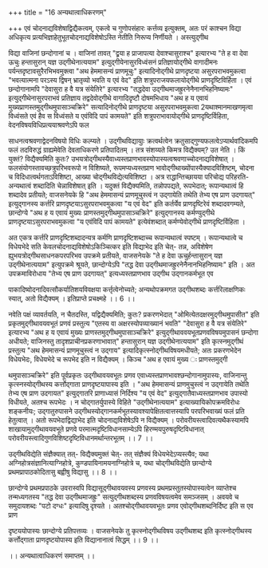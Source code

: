 +++
title = "16 अन्यथात्वाधिकरणम्"

+++
एवं चोदनाद्यविशेषाद्विद्यैकत्वम्, एकत्वे च गुणोपसंहारः कर्त्तव्य इत्युक्तम्, अतः परं काश्चन विद्या अधिकृत्य प्रत्यभिज्ञाहेतुभूतचोदनाद्यविशेषोऽस्ति नेतीति निरूप्य निर्णीयते । अस्त्युद्गीथ

विद्या वाजिनां छन्दोगानां च । वाजिनां तावत् "द्व्रया ह प्राजापत्या देवाश्चासुराश्च" इत्यारभ्य "ते ह वा देवा ऊचुः हन्तासुरान् यज्ञ उद्गीथेनात्ययाम" इत्युद्गीयेनासुरविध्वंसनं प्रतिज्ञायोद्गीथे वागादीमनः पर्यन्तदृष्टावसुरैरभिभवमुक्त्वा "अथ हेममासन्यं प्राणमूचुः" इत्यादिनोद्गीथे प्राणदृष्टया असुरपराभवमुकत्वा "भवत्यात्मना परऽस्य द्विषन् भ्रातृव्यो भवति य एवं वेद" इति शत्रुपराजयफलायोद्गीथे प्राणदृष्टिविर्हिता । एवं छन्दोगानामपि "देवासुरा ह वै यत्र संयेतिरे" इत्यारभ्य "तद्धदेवा उद्गीथमाजह्रुरनेनैनानभिहनिष्यामः" इत्युद्गीथेनासुरपराभवं प्रतिज्ञाय तद्वदेवोद्गीथे वागादिदृष्टौ दोषमभिधाय "अथ ह य एवायं मुख्यप्राणस्तमुद्गीथमुपासाञ्चक्रिरे" सत्यादिनोद्गीथे प्राणदृष्टया असुरपराभवमुकत्वा 2यथाश्मानमाखणमृत्वा विध्वंसते एवं हैव स विध्वंसते य एवंविदि पापं कामयते" इति शत्रुपराभावायोद्गीथे प्राणदृष्टिर्विहिता, वेदनविषयविधिप्रत्ययाश्रवणेऽपि फल

साधनत्वश्रवणाद्वेदनविषयो विधिः कल्प्यते । उद्गीथविद्यायुाः क्रत्वर्थत्वेन क्रतुसाद्गुण्यफलत्वेऽप्यार्थवांदिकमपि फलं तदविरुद्धं ग्राह्यमेवेति देवताधिकरणे प्रतिपादितम् । तत्र संशय्यते किमत्र विद्यैक्यम्? उत नेति । किं युक्तं? विद्यैक्यमिति कुतः? उभयत्रोद्गीथस्यैवाध्यस्तप्राणभावस्योपास्यत्वश्रवणाच्चोदनाद्यविशेषात् । फलसंयोगस्तावच्छत्रुपरिभवरूपो न विशिष्यते, रूपमप्यध्यस्तप्राण भावोद्गीथाख्योंपास्यैक्यादविशिष्टम्, चोदना च विदिधात्वर्थगताऽविशिष्टा, आख्या चोद्गीथविद्येत्यविशिष्टा । अत्र राद्धान्तिच्छायया परिचोद्य परिहरति- अन्यथात्वं शब्दादिति चेन्नाविशेषात् इति । यदुक्तं विद्यैक्यमिति, तन्नोपपद्यते, रूपभेदात्; रूपान्यथात्वं हि शब्दादेव प्रतीयते; वाजसनेयके हि "अथ हेममासन्यं प्राणमूचुस्त्वं न उद्गायेति तथेति तेभ्य एष प्राण उदगायत्" इत्युद्गानस्य कर्त्तरि प्राणदृष्टयाऽसुरपराभवमुकत्वा "य एवं वेद" इति कर्तर्येव प्राणदृष्टिरेवं शब्दादवगम्यते, छान्दोग्ये "अथ ह य एवायं मुख्यः प्राणस्तमुद्गीथमुपासाञ्चक्रिरे" इत्युद्गानस्य कर्मण्युद्गीथे प्राणदृष्टयाऽसुरपराभवमुकत्वा "य एवंविदि पापं कामयते" इत्येवंशब्दात् कर्मण्येवोद्गीथे प्राणदृष्टिर्विहिता ।

अत एकत्र कर्त्तरि प्राणदृष्टिशब्दादन्यत्र कर्मणि प्राणदृष्टिशब्दाच्च रूपान्यथात्वं स्पष्टम् । रूपान्यथात्वे च विधेयभेदे सति केवलचोदनाद्यविशेषोऽकिञ्चित्कर इति विद्याभेद इति चेत्- तन्न, अविशेषेण ह्युभयत्रोद्गीथसाधनकपरपरिभव उपक्रमे प्रतीयते, वाजसनेयके "ते ह देवा ऊचुर्हन्तासुरान् यज्ञ उद्गीथेनात्ययाम" इत्युपक्रमे श्रूयते, छान्दोग्येऽपि "तद्ध देवा उद्गीथमाजह्रुरनेनैनानभिहनिष्यामः" इति । अत उपक्रमाविरोधाय "तेभ्य एष प्राण उदगायत्" इत्यध्यस्तप्राणभाव उद्गीथ उद्गानकर्मभूत एव

पाकादिष्वोदनादिवत्सौकर्यातिशयविवक्षया कर्त्तृत्वेनोच्यते; अन्यथोपक्रमगत उद्गीथशब्दः कर्त्तरिलाक्षणिकः स्यात्, अतो विद्यैक्यम् । इतिप्राप्ते प्रचक्ष्महे ।। 6 ।।

नवेति पक्षं व्यावर्तयति, न चैतदस्ति, यद्विद्यैक्यमिति; कुतः? प्रकरणभेदात् "ओमित्येतदक्षरमुद्गीथमुपासीत" इति प्रकृतमुद्गीथावयवभूतं प्रणवं प्रस्तुत्य "एतस्य वा अक्षरस्योपव्याख्यानं भवति" "देवासुरा ह वै यत्र संयेतिरे" इत्यारभ्य "अथ ह य एवायं मुख्यः प्राणस्तमुद्गीथमुपासाञ्चक्रिरे" इत्युद्गीथाववयभूतप्रणवविषयमुपासनं छन्दोगा अधीयते; वाजिनस्तु तादृशप्राचीनप्रकरणाभावात्" हन्तासुरान् यज्ञ उद्गीथेनात्ययाम" इति कृत्स्नमुद्गीथं प्रस्तुत्य "अथ हेममासन्यं प्राणमूचुस्त्वं न उद्गाय" इत्यादिकृत्स्नोद्गीथविषयमधीयते; अतः प्रकरणभेदेन विधेयभेदः, विधेयभेदे च रूपभेद इति न विद्यैक्यम् । किञ्च "अथ ह एवायं मुख्य ः प्राणस्तमुद्गी

थमुपासाञ्चक्रिरे" इति पूर्वप्रकृतः उद्गीथावयवभूतः प्रणव एवाध्यस्तप्राणभावश्छन्दोगानामुपास्यः, वाजिनान्तु कृत्स्नस्योद्गीथस्य कर्त्तोद्गाता प्राणदृष्टयापास्य इति । "अथ हेममासन्यं प्राणमुचुस्त्वं न उद्गायेति तथेति तेभ्य एष प्राण उदगायत" इत्युद्गातरि प्राणाध्यासं निर्दिश्य "य एवं वेद" इत्युद्गातैवाध्यस्तप्राणभाव उपास्यो विधीयते, अतश्च रूपभेदः । न चोद्गातर्युपास्ये विहिते "उद्गीथेनात्ययाम" इत्याख्यायिकोपक्रमविरोधः शङ्कनीयः; उद्गातुरुपासने उद्गीथस्योद्गानकर्मभूतस्यावश्यापेक्षितत्वात्तस्यापि परपरिभवाख्यं फलं प्रति हेतुत्वात् । अतो रूपभेदाद्विद्याभेद इति चोदनाद्यविशेषेऽपि न विद्यैक्यम् । परोवरीयस्त्वादिवत्यथैकस्यामपि शाखायामुद्गीथावयवभूते प्रणवे परमात्मदृष्टिविधानसाम्येऽपि हिरण्मयपुरुषदृष्टिविधानात् परोवरीयस्त्वादिगुणविशिष्टदृष्टिविधानमर्थान्तरभूतम् ।। 7 ।।

उद्गीथविद्येति संज्ञैक्यात् तत्- विद्यैक्यमुक्तं चेत्- तत् संज्ञैक्यं विधेयभेदेऽप्यस्त्यैव; यथा अग्निहोत्रसंज्ञानित्याग्निहोत्रे, कुण्डपायिनामयनाग्निहोत्रे च, यथा चोद्गीथविद्येति छान्दोग्ये प्रथमप्रापाठकोदितासु बह्वीषु विद्यासु ।। 8 ।।

छान्दोग्ये प्रथमप्रपाठके उवरास्वपि विद्यासूद्गीथावयवस्य प्रणवस्य प्रथमप्रस्तुतस्योपास्यत्वेन व्याप्तेश्च तन्मध्यगतस्य "तद्ध देवा उद्गीथमाजह्रुः" सत्युद्गीथशब्दस्य प्रणवविषयत्वमेव समञ्जसम् । अवयवे च समुदायशब्दः "पटो दग्धः" इत्यादिषु दृश्यते । अतश्चोद्गीथावयवभूतः प्रणव एवोद्गीथशब्दनिर्दिष्ट इति स एव प्राण

दृष्टययोपास्यः छान्दोग्ये प्रतिपत्तव्यः । वाजसनेयके तु कृत्स्नोद्गीथविषय उद्गीथशब्द इति कृत्स्नोद्गीथस्य कर्त्तोद्गाता प्राणदृष्टयोपास्य इति विद्यानानात्वं सिद्धम् ।। 9 ।।

।। अन्यथात्वाधिकरणं समाप्तम् ।।